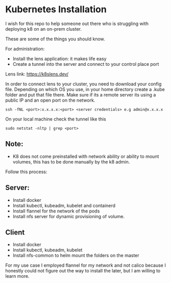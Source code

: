 # Kubernetes Installation

I wish for this repo to help someone out there who is struggling with deploying k8 on an on-prem cluster.

These are some of the things you should know.

For administration:
- Install the lens application: it makes life easy
- Create a tunnel into the server and connect to your control place port

Lens link: https://k8slens.dev/

In order to connect lens to your cluster, you need to download your config file.
Depending on which OS you use, in your home directory create a .kube folder and put that file there.
Make sure if its a remote server its using a public IP and an open port on the network.

```
ssh -fNL <port>:x.x.x.x:<port> <server credentials> e.g admin@x.x.x.x
```
On your local machine check the tunnel like this

```
sudo netstat -nltp | grep <port>

```
## Note:
- K8 does not come preinstalled with network ability or ability to mount volumes, this has to be done manually by the k8 admin.

Follow this process:

## Server:
- Install docker
- Install kubectl, kubeadm, kubelet and containerd
- Install flannel for the network of the pods
- Install nfs server for dynamic provisioning of volume.

## Client
- Install docker
- Install kubectl, kubeadm, kubelet
- Install nfs-common to helm mount the folders on the master

For my use case I employed flannel for my network and not calico because I honestly could not figure out the way to install the later, but I am willing to learn more.
